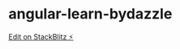 # angular-learn-bydazzle

[Edit on StackBlitz ⚡️](https://stackblitz.com/edit/angular-learn-bydazzle)